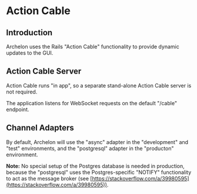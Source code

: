 # Action Cable

## Introduction

Archelon uses the Rails "Action Cable" functionality to provide dynamic updates
to the GUI.

## Action Cable Server

Action Cable runs "in app", so a separate stand-alone Action Cable server
is not required.

The application listens for WebSocket requests on the default "/cable"
endpoint.

## Channel Adapters

By default, Archelon will use the "async" adapter in the "development" and
"test" environments, and the "postgresql" adapter in the "producton"
environment.

**Note:** No special setup of the Postgres database is needed in production,
because the "postgresql" uses the Postgres-specific "NOTIFY" functionality
to act as the message broker (see [https://stackoverflow.com/a/39980595](https://stackoverflow.com/a/39980595)).
